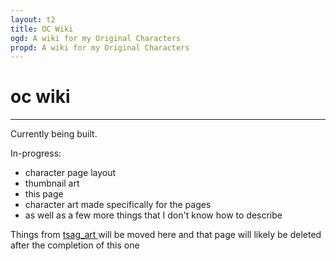 ```yaml
---
layout: t2
title: OC Wiki
ogd: A wiki for my Original Characters
propd: A wiki for my Original Characters
---
```

# oc wiki
---

Currently being built.

In-progress: 
- character page layout
- thumbnail art
- this page
- character art made specifically for the pages
- as well as a few more things that I don't know how to describe

Things from [tsag_art <i class="ph ph-link"></i>](https://mechagic.github.io/creations/tsag_art/) will be moved here and that page will likely be deleted after the completion of this one
